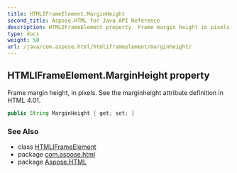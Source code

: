 ```yaml
---
title: HTMLIFrameElement.MarginHeight
second_title: Aspose.HTML for Java API Reference
description: HTMLIFrameElement property. Frame margin height in pixels. See the marginheight attribute definition in HTML 4.01
type: docs
weight: 50
url: /java/com.aspose.html/htmliframeelement/marginheight/
---
```

## HTMLIFrameElement.MarginHeight property

Frame margin height, in pixels. See the marginheight attribute definition in HTML 4.01.

```java
public String MarginHeight { get; set; }
```

### See Also

* class [HTMLIFrameElement](../)
* package [com.aspose.html](../../../com.aspose.html/)
* package [Aspose.HTML](../../../)
